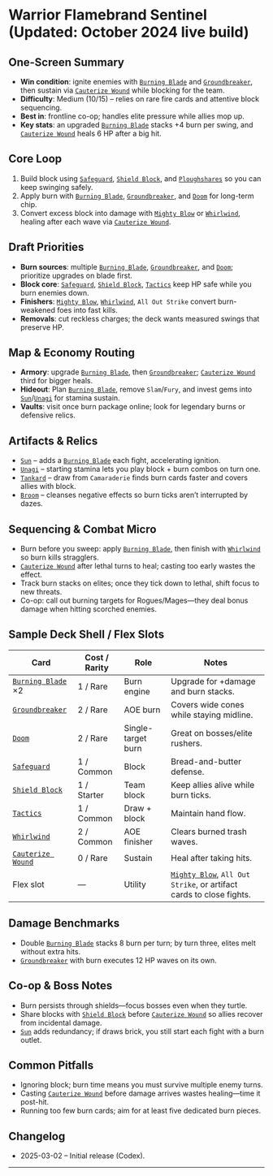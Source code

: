 # Warrior Flamebrand Sentinel (Updated: October 2024 live build)

## One-Screen Summary
- **Win condition**: ignite enemies with [`Burning Blade`][card-burning-blade] and [`Groundbreaker`][card-groundbreaker], then sustain via [`Cauterize Wound`][card-cauterize-wound] while blocking for the team.
- **Difficulty**: Medium (10/15) – relies on rare fire cards and attentive block sequencing.
- **Best in**: frontline co-op; handles elite pressure while allies mop up.
- **Key stats**: an upgraded [`Burning Blade`][card-burning-blade] stacks +4 burn per swing, and [`Cauterize Wound`][card-cauterize-wound] heals 6 HP after a big hit.

## Core Loop
1. Build block using [`Safeguard`][card-safeguard], [`Shield Block`][card-shield-block], and [`Ploughshares`][card-ploughshares] so you can keep swinging safely.
2. Apply burn with [`Burning Blade`][card-burning-blade], [`Groundbreaker`][card-groundbreaker], and [`Doom`][card-doom] for long-term chip.
3. Convert excess block into damage with [`Mighty Blow`][card-mighty-blow] or [`Whirlwind`][card-whirlwind], healing after each wave via [`Cauterize Wound`][card-cauterize-wound].

## Draft Priorities
- **Burn sources**: multiple [`Burning Blade`][card-burning-blade], [`Groundbreaker`][card-groundbreaker], and [`Doom`][card-doom]; prioritize upgrades on blade first.
- **Block core**: [`Safeguard`][card-safeguard], [`Shield Block`][card-shield-block], [`Tactics`][card-tactics] keep HP safe while you burn enemies down.
- **Finishers**: [`Mighty Blow`][card-mighty-blow], [`Whirlwind`][card-whirlwind], `All Out Strike` convert burn-weakened foes into fast kills.
- **Removals**: cut reckless charges; the deck wants measured swings that preserve HP.

## Map & Economy Routing
- **Armory**: upgrade [`Burning Blade`][card-burning-blade], then [`Groundbreaker`][card-groundbreaker]; [`Cauterize Wound`][card-cauterize-wound] third for bigger heals.
- **Hideout**: Plan [`Burning Blade`][card-burning-blade], remove `Slam`/`Fury`, and invest gems into [`Sun`][card-sun]/[`Unagi`][card-unagi] for stamina sustain.
- **Vaults**: visit once burn package online; look for legendary burns or defensive relics.

## Artifacts & Relics
- [`Sun`][card-sun] – adds a [`Burning Blade`][card-burning-blade] each fight, accelerating ignition.
- [`Unagi`][card-unagi] – starting stamina lets you play block + burn combos on turn one.
- [`Tankard`][card-tankard] – draw from `Camaraderie` finds burn cards faster and covers allies with block.
- [`Broom`][card-broom] – cleanses negative effects so burn ticks aren’t interrupted by dazes.

## Sequencing & Combat Micro
- Burn before you sweep: apply [`Burning Blade`][card-burning-blade], then finish with [`Whirlwind`][card-whirlwind] so burn kills stragglers.
- [`Cauterize Wound`][card-cauterize-wound] after lethal turns to heal; casting too early wastes the effect.
- Track burn stacks on elites; once they tick down to lethal, shift focus to new threats.
- Co-op: call out burning targets for Rogues/Mages—they deal bonus damage when hitting scorched enemies.

## Sample Deck Shell / Flex Slots
| Card | Cost / Rarity | Role | Notes |
| --- | --- | --- | --- |
| [`Burning Blade`][card-burning-blade] ×2 | 1 / Rare | Burn engine | Upgrade for +damage and burn stacks. |
| [`Groundbreaker`][card-groundbreaker] | 2 / Rare | AOE burn | Covers wide cones while staying midline. |
| [`Doom`][card-doom] | 2 / Rare | Single-target burn | Great on bosses/elite rushers. |
| [`Safeguard`][card-safeguard] | 1 / Common | Block | Bread-and-butter defense. |
| [`Shield Block`][card-shield-block] | 1 / Starter | Team block | Keep allies alive while burn ticks. |
| [`Tactics`][card-tactics] | 1 / Common | Draw + block | Maintain hand flow. |
| [`Whirlwind`][card-whirlwind] | 2 / Common | AOE finisher | Clears burned trash waves. |
| [`Cauterize Wound`][card-cauterize-wound] | 0 / Rare | Sustain | Heal after taking hits. |
| Flex slot | — | Utility | [`Mighty Blow`][card-mighty-blow], `All Out Strike`, or artifact cards to close fights. |

## Damage Benchmarks
- Double [`Burning Blade`][card-burning-blade] stacks 8 burn per turn; by turn three, elites melt without extra hits.
- [`Groundbreaker`][card-groundbreaker] with burn executes 12 HP waves on its own.

## Co-op & Boss Notes
- Burn persists through shields—focus bosses even when they turtle.
- Share blocks with [`Shield Block`][card-shield-block] before [`Cauterize Wound`][card-cauterize-wound] so allies recover from incidental damage.
- [`Sun`][card-sun] adds redundancy; if draws brick, you still start each fight with a burn outlet.

## Common Pitfalls
- Ignoring block; burn time means you must survive multiple enemy turns.
- Casting [`Cauterize Wound`][card-cauterize-wound] before damage arrives wastes healing—time it post-hit.
- Running too few burn cards; aim for at least five dedicated burn pieces.

## Changelog
- 2025-03-02 – Initial release (Codex).

---

[card-burning-blade]: https://hellcard.fandom.com/wiki/Burning_Blade "Burning Blade | Hellcard Wiki"
[card-groundbreaker]: https://hellcard.fandom.com/wiki/Groundbreaker "Groundbreaker | Hellcard Wiki"
[card-cauterize-wound]: https://hellcard.fandom.com/wiki/Cauterize_Wound "Cauterize Wound | Hellcard Wiki"
[card-safeguard]: https://hellcard.fandom.com/wiki/Safeguard "Safeguard | Hellcard Wiki"
[card-shield-block]: https://hellcard.fandom.com/wiki/Shield_Block "Shield Block | Hellcard Wiki"
[card-ploughshares]: https://hellcard.fandom.com/wiki/Ploughshares "Ploughshares | Hellcard Wiki"
[card-doom]: https://hellcard.fandom.com/wiki/Doom "Doom | Hellcard Wiki"
[card-mighty-blow]: https://hellcard.fandom.com/wiki/Mighty_Blow "Mighty Blow | Hellcard Wiki"
[card-tactics]: https://hellcard.fandom.com/wiki/Tactics "Tactics | Hellcard Wiki"
[card-whirlwind]: https://hellcard.fandom.com/wiki/Whirlwind "Whirlwind | Hellcard Wiki"
[card-sun]: https://hellcard.fandom.com/wiki/Sun "Sun | Hellcard Wiki"
[card-unagi]: https://hellcard.fandom.com/wiki/Unagi "Unagi | Hellcard Wiki"
[card-tankard]: https://hellcard.fandom.com/wiki/Tankard "Tankard | Hellcard Wiki"
[card-broom]: https://hellcard.fandom.com/wiki/Broom "Broom | Hellcard Wiki"
